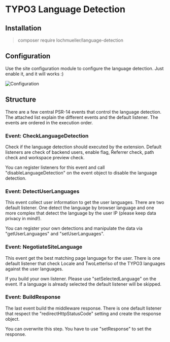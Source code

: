 # TYPO3 Language Detection

## Installation

> composer require lochmueller/language-detection

## Configuration

Use the site configuration module to configure the language detection. Just enable it, and it will works :)

![Configuration](https://raw.githubusercontent.com/lochmueller/language_detection/master/Resources/Public/Configuration.jpg)

## Structure

There are a few central PSR-14 events that control the language detection. The attached list explain the different events and the default listener. The events are ordered in the execution order.

### Event: CheckLanguageDetection

Check if the language detection should executed by the extension. Default listeners are check of backend users, enable flag, Referrer check, path check and workspace preview check.

You can register listeners for this event and call "disableLanguageDetection" on the event object to disable the language detection.

### Event: DetectUserLanguages

This event collect user information to get the user languages. There are two default listener. One detect the language by browser language and one more complex that detect the language by the user IP (please keep data privacy in mind!).

You  can register your own detections and manipulate the data via "getUserLanguages" and "setUserLanguages".

### Event: NegotiateSiteLanguage

This event get the best matching page language for the user. There is one default listener that check Locale and TwoLetterIso of the TYPO3 languages against the user languages.

If you build your own listener. Please use "setSelectedLanguage" on the event. If a language is already selected the default listener will be skipped.

### Event: BuildResponse

The last event build the middleware response. There is one default listener that respect the "redirectHttpStatusCode" setting and create the response object.

You can overwrite this step. You have to use "setResponse" to set the response.
